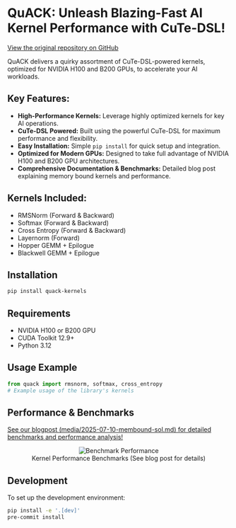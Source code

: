 # QuACK: Unleash Blazing-Fast AI Kernel Performance with CuTe-DSL!

[View the original repository on GitHub](https://github.com/Dao-AILab/quack)

QuACK delivers a quirky assortment of CuTe-DSL-powered kernels, optimized for NVIDIA H100 and B200 GPUs, to accelerate your AI workloads.

## Key Features:

*   **High-Performance Kernels:**  Leverage highly optimized kernels for key AI operations.
*   **CuTe-DSL Powered:** Built using the powerful CuTe-DSL for maximum performance and flexibility.
*   **Easy Installation:** Simple `pip install` for quick setup and integration.
*   **Optimized for Modern GPUs:**  Designed to take full advantage of NVIDIA H100 and B200 GPU architectures.
*   **Comprehensive Documentation & Benchmarks:** Detailed blog post explaining memory bound kernels and performance.

## Kernels Included:

*   RMSNorm (Forward & Backward)
*   Softmax (Forward & Backward)
*   Cross Entropy (Forward & Backward)
*   Layernorm (Forward)
*   Hopper GEMM + Epilogue
*   Blackwell GEMM + Epilogue

## Installation

```bash
pip install quack-kernels
```

## Requirements

*   NVIDIA H100 or B200 GPU
*   CUDA Toolkit 12.9+
*   Python 3.12

## Usage Example

```python
from quack import rmsnorm, softmax, cross_entropy
# Example usage of the library's kernels
```

## Performance & Benchmarks

[See our blogpost (media/2025-07-10-membound-sol.md) for detailed benchmarks and performance analysis!](media/2025-07-10-membound-sol.md)

<div align="center">
<figure>
  <img
  src="media/bf16_kernel_benchmarks_single_row.svg"
  alt="Benchmark Performance"
  >
  <figcaption>Kernel Performance Benchmarks (See blog post for details)</figcaption>
</figure>
</div>

## Development

To set up the development environment:

```bash
pip install -e '.[dev]'
pre-commit install
```